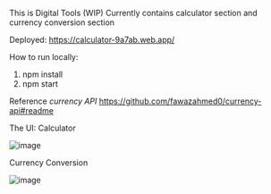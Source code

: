 This is Digital Tools (WIP)
Currently contains calculator section and currency conversion section

Deployed: https://calculator-9a7ab.web.app/

How to run locally:
 1. npm install
 2. npm start
 
 Reference
*currency API*
https://github.com/fawazahmed0/currency-api#readme
 
 The UI: 
 Calculator
 
![image](https://user-images.githubusercontent.com/53967791/237011204-81ac7db9-0620-4637-aa87-5b479c9050e0.png)



Currency Conversion

![image](https://github.com/Baizura-cloud/Digital-Tools/assets/53967791/9ee72a35-8855-4adf-81fc-f5b861bff040)



